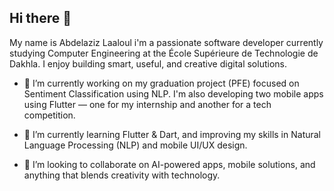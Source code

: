 ## Hi there 👋
 My name is Abdelaziz Laaloul i'm a passionate software developer currently studying Computer Engineering at the École Supérieure de Technologie de Dakhla. I enjoy building smart, useful, and creative digital solutions.

- 🔭 I’m currently working on my graduation project (PFE) focused on Sentiment Classification using NLP. I'm also developing two mobile apps using Flutter — one for my internship and another for a tech competition.

- 🌱 I’m currently learning Flutter & Dart, and improving my skills in Natural Language Processing (NLP) and mobile UI/UX design.

- 👯 I’m looking to collaborate on AI-powered apps, mobile solutions, and anything that blends creativity with technology.
<!--
**AbdelazizLaaloul/abdelazizlaaloul** is a ✨ _special_ ✨ repository because its `README.md` (this file) appears on your GitHub profile.

Here are some ideas to get you started:

- 🔭 I’m currently working on ...
- 🌱 I’m currently learning ...
- 👯 I’m looking to collaborate on ...
- 🤔 I’m looking for help with ...
- 💬 Ask me about ...
- 📫 How to reach me: ...
- 😄 Pronouns: ...
- ⚡ Fun fact: ...
-->
